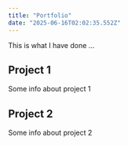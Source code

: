 ```yaml
---
title: "Portfolio"
date: "2025-06-16T02:02:35.552Z"
---
```



This is what I have done …


## Project 1

Some info about project 1


## Project 2

Some info about project 2

